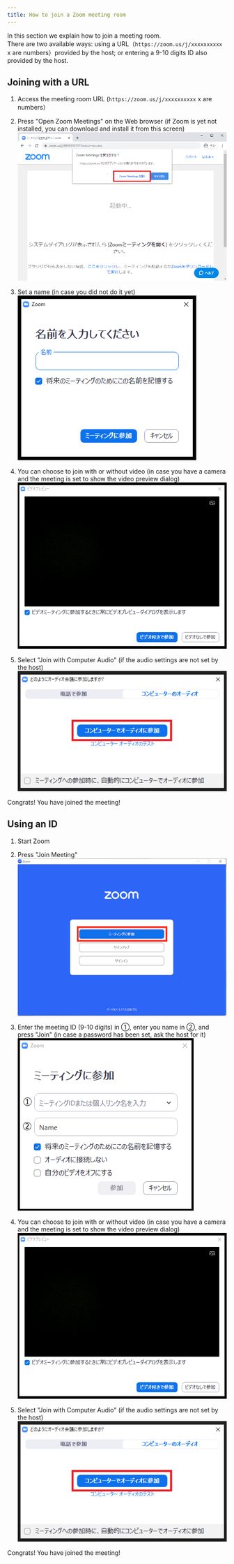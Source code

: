 ```yaml
---
title: How to join a Zoom meeting room
---
```


In this section we explain how to join a meeting room.  
There are two available ways: using a URL（`https://zoom.us/j/xxxxxxxxxx` x are numbers）provided by the host; or entering a 9-10 digits ID also provided by the host.



## Joining with a URL
1. Access the meeting room URL (`https://zoom.us/j/xxxxxxxxxx` x are numbers）
1. Press "Open Zoom Meetings" on the Web browser (if Zoom is yet not installed, you can download and install it from this screen)  
  ![](pc_url_browser.png) 
    
1. Set a name (in case you did not do it yet)
  ![](pc_url_name.png)
    
1. You can choose to join with or without video (in case you have a camera and the meeting is set to show the video preview dialog)  
  ![](pc_camera.png)
  
1. Select "Join with Computer Audio" (if the audio settings are not set by the host)  
  ![](pc_mic.png)
  
Congrats! You have joined the meeting!



## Using an ID
1. Start Zoom
1. Press "Join Meeting"
  ![](pc_id_top.png)
  
1. Enter the meeting ID (9-10 digits) in ①, enter you name in ②, and press "Join" (in case a password has been set, ask the host for it)
  ![](pc_id_join_add.png)
  
1. You can choose to join with or without video (in case you have a camera and the meeting is set to show the video preview dialog)
   ![](pc_camera.png)
  
1. Select "Join with Computer Audio" (if the audio settings are not set by the host)    
  ![](pc_mic.png)
  
Congrats! You have joined the meeting!




